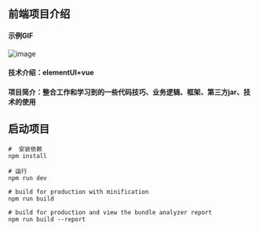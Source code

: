 ## 前端项目介绍

#### 示例GIF
![image](https://github.com/chenyuming98/element-vue-wn-project/blob/master/show.gif)

#### 技术介绍：elementUI+vue


#### 项目简介：整合工作和学习到的一些代码技巧、业务逻辑、框架、第三方jar、技术的使用








## 启动项目

```
#  安装依赖
npm install

# 运行
npm run dev

# build for production with minification
npm run build

# build for production and view the bundle analyzer report
npm run build --report
```
